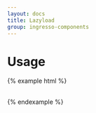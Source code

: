 ```yaml
---
layout: docs
title: Lazyload
group: ingresso-components
---
```


# Usage
{% example html %}
<img data-original="https://ingresso-a.akamaihd.net/img/cinema/cartaz/14207_d.jpg" data-lazyload alt="">

<div data-lazyload>
  <img data-original="https://ingresso-a.akamaihd.net/img/cinema/cartaz/14207_d.jpg" alt="">
  <img data-original="https://ingresso-a.akamaihd.net/img/cinema/cartaz/14207_d.jpg" alt="">
  <img data-original="https://ingresso-a.akamaihd.net/img/cinema/cartaz/14207_d.jpg" alt="">
  <img data-original="https://ingresso-a.akamaihd.net/img/cinema/cartaz/14207_d.jpg" alt="">
  <img data-original="https://ingresso-a.akamaihd.net/img/cinema/cartaz/14207_d.jpg" alt="">
  <img data-original="https://ingresso-a.akamaihd.net/img/cinema/cartaz/14207_d.jpg" alt="">
  <img data-original="https://ingresso-a.akamaihd.net/img/cinema/cartaz/14207_d.jpg" alt="">
</div>
{% endexample %}

